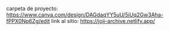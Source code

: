 carpeta de proyecto: https://www.canva.com/design/DAGdaqYY5uU/5iUq2Gw3Aha-fPPX0Np6Zg/edit
link al sitio: https://joji-archive.netlify.app/
